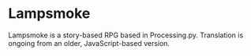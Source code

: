 # Lampsmoke
Lampsmoke is a story-based RPG based in Processing.py. Translation is ongoing from an older, JavaScript-based version.
